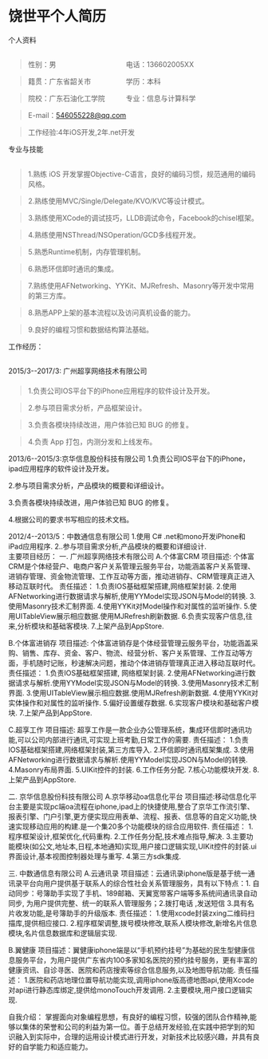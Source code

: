 <h1>饶世平个人简历</h1>

个人资料
##
>性别：男&emsp;&emsp;&emsp;&emsp;&emsp;&emsp;&emsp;&emsp;&emsp;&emsp;电话：136602005XX

>籍贯：广东省韶关市&emsp;&emsp;&emsp;&emsp;&emsp;学历：本科

>院校：广东石油化工学院&emsp;&emsp;&emsp;专业：信息与计算科学

>E-mail：546055228@qq.com 

>工作经验:4年iOS开发,2年.net开发	 

专业与技能
##
>1.熟练 iOS 开发掌握Objective-C语言，良好的编码习惯，规范通用的编码风格。

>2.熟练使用MVC/Single/Delegate/KVO/KVC等设计模式。

>3.熟练使用XCode的调试技巧，LLDB调试命令，Facebook的chisel框架。

>4.熟练使用NSThread/NSOperation/GCD多线程开发。

>5.熟悉Runtime机制，内存管理机制。

>6.熟悉环信即时通讯的集成。

>7.熟练使用AFNetworking、YYKit、MJRefresh、Masonry等开发中常用的第三方库。

>8.熟悉APP上架的基本流程以及访问真机设备的能力。

>9.良好的编程习惯和数据结构算法基础。

工作经历：
##
   2015/3--2017/3: 广州超享网络技术有限公司
   ####
>1.负责公司IOS平台下的iPhone应用程序的软件设计及开发。

>2.参与项目需求分析，产品框架设计。

>3.负责各模块持续改进，用户体验已知 BUG 的修复。

>4.负责 App 打包，内测分发和上线发布。


   2013/6--2015/3:京华信息股份科技有限公司
1.负责公司IOS平台下的iPhone，ipad应用程序的软件设计及开发。

2.参与项目需求分析，产品模块的概要和详细设计。

3.负责各模块持续改进，用户体验已知 BUG 的修复。

4.根据公司的要求书写相应的技术文档。

2012/4--2013/5：中数通信息有限公司
1.使用 C# .net和mono开发iPhone和iPad应用程序.
2..参与项目需求分析,产品模块的概要和详细设计.  
主要项目经历：
   一. 广州超享网络技术有限公司
    A.个体富CRM
    项目描述: 个体富CRM是个体经营户、电商户客户关系管理云服务平台，功能涵盖客户关系管理、进销存管理、资金物流管理、工作互动等方面，推动进销存、CRM管理真正进入移动互联时代。
责任描述：
1.负责IOS基础框架搭建,网络框架封装.
2.使用AFNetworking进行数据请求与解析,使用YYModel实现JSON与Model的转换.
3.使用Masonry技术汇制界面.
4.使用YYKit对Model操作和对属性的监听操作. 
5.使用UITableView展示相应数据.使用MJRefresh刷新数据.
6.负责实现客户信息,往来,分析模块和基础客模块.
7.上架产品到AppStore.

B.个体富进销存
项目描述: 个体富进销存是个体经营管理云服务平台，功能涵盖采购、销售、库存、资金、客户、物流、经营分析、客户关系管理、工作互动等方面，手机随时记账，秒速解决问题，推动个体进销存管理真正进入移动互联时代。
责任描述：
1.负责IOS基础框架搭建, 网络框架封装. 
2.使用AFNetworking进行数据请求与解析.使用YYModel实现JSON与Model的转换.
3.使用Masonry技术汇制界面.
3.使用UITableView展示相应数据.使用MJRefresh刷新数据.
4.使用YYKit对实体操作和对属性的监听操作.
5.偏好设置缓存数据.
6.实现客户模块和基础客户模块.
7.上架产品到AppStore.

C.超享工作
项目描述: 超享工作是一款企业办公管理系统，集成环信即时通讯功能,可以公司内部进行通讯,可实现上班考勤,日常工作的需要.
责任描述：
1.负责IOS基础框架搭建,网络框架封装,第三方库导入.
2.环信即时通讯框架集成.
3.使用AFNetworking进行数据请求与解析.使用YYModel实现JSON与Model的转换.
4.Masonry布局界面.
5.UIKit控件的封装.
6.工作任务分配.
7.核心功能模块开发.
8.上架产品到AppStore.

二. 京华信息股份科技有限公司
   A.京华移动oa信息化平台
     项目描述:移动信息化平台主要是实现pc端oa流程在iphone,ipad上的快捷使用,整合了京华工作流引擎、报表引擎、门户引擎,更方便实现应用表单、流程、报表、信息等的自定义功能,快速实现移动应用的构建.是一个集20多个功能模块的综合应用软件.
责任描述：
1.程序框架设计,框架优化,代码重构.
2.工作任务分配,技术难点指导,解决.
3.主要功能模块(如公文,地址本,日程,本地通知)实现,用户接口逻辑实现,UIKit控件的封装.ui界面设计,基本视图控制器处理与重写.
4.第三方sdk集成.

   三. 中数通信息有限公司
A.云通讯录
项目描述：云通讯录iphone版是基于统一通讯录平台向用户提供基于联系人的综合性社会关系管理服务，具有以下特点：1. 自动同步：号簿助手实现了手机、189邮箱、天翼宽带客户端等多系统间通讯录自动同步, 为用户提供完整、统一的联系人管理服务；2.拨打电话 ,发送短信 3.具有名片收发功能,是号簿助手的升级版本.
责任描述：
1.使用xcode封装zxing二维码扫描库,提供相应接口.
2.程序框架调整,拨号模块修改,联系人模块修改,新增名片信息模块,名片信息数据库和逻辑层实现.
   
B.翼健康
项目描述：翼健康iphone端是以“手机预约挂号”为基础的民生型健康信息服务平台，为用户提供广东省内100多家知名医院的预约挂号服务，更有丰富的健康资讯、自诊寻医、医院和药店搜索等综合信息服务,以及地图导航功能.
责任描述：
1.医院和药店地理位置导航功能实现,调用iphone版高德地图api,使用Xcode对api进行静态库绑定,提供给monoTouch开发调用.
2.主要模块,用户接口逻辑实现. 

自我介绍：
   掌握面向对象编程思想，有良好的编程习惯，较强的团队合作精神,能够以集体的荣誉和公司的利益为第一位。善于总结开发经验,在实践中把学到的知识融入到实际中，合理的运用设计模式进行开发，对新技术比较感兴趣，并具有良好的自学能力和适应能力。


